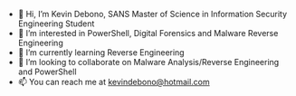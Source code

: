 - 👋 Hi, I’m Kevin Debono, SANS Master of Science in Information Security Engineering Student
- 👀 I’m interested in PowerShell, Digital Forensics and Malware Reverse Engineering
- 🌱 I’m currently learning Reverse Engineering
- 💞️ I’m looking to collaborate on Malware Analysis/Reverse Engineering and PowerShell
- 📫 You can reach me at kevindebono@hotmail.com

<!---
debonokevin/debonokevin is a ✨ special ✨ repository because its `README.md` (this file) appears on your GitHub profile.
You can click the Preview link to take a look at your changes.
--->
